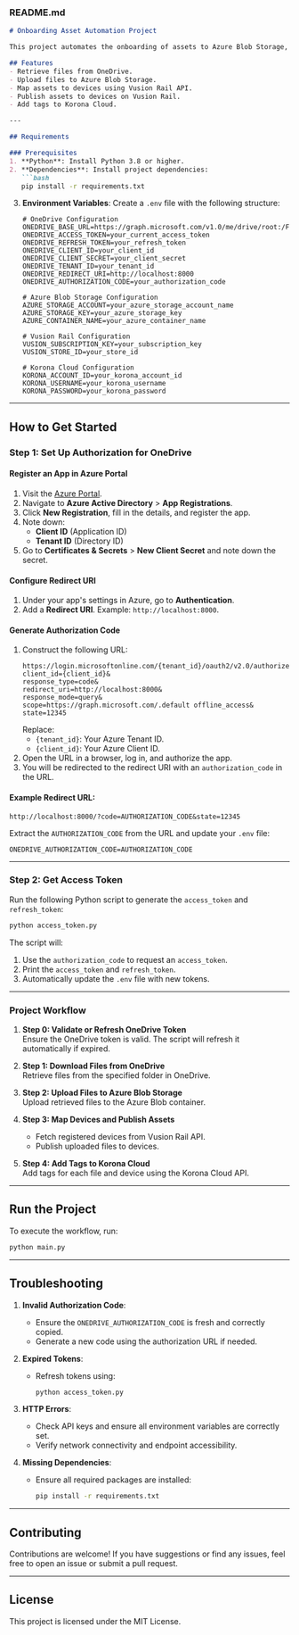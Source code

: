 ### README.md

```markdown
# Onboarding Asset Automation Project

This project automates the onboarding of assets to Azure Blob Storage, Vusion Rail API, and Korona Cloud API. It integrates with Microsoft OneDrive to retrieve files, Azure Blob Storage for file uploads, and third-party APIs for publishing and tagging assets dynamically.

## Features
- Retrieve files from OneDrive.
- Upload files to Azure Blob Storage.
- Map assets to devices using Vusion Rail API.
- Publish assets to devices on Vusion Rail.
- Add tags to Korona Cloud.

---

## Requirements

### Prerequisites
1. **Python**: Install Python 3.8 or higher.
2. **Dependencies**: Install project dependencies:
   ```bash
   pip install -r requirements.txt
   ```
3. **Environment Variables**:
   Create a `.env` file with the following structure:
   ```env
   # OneDrive Configuration
   ONEDRIVE_BASE_URL=https://graph.microsoft.com/v1.0/me/drive/root:/FolderName:/children
   ONEDRIVE_ACCESS_TOKEN=your_current_access_token
   ONEDRIVE_REFRESH_TOKEN=your_refresh_token
   ONEDRIVE_CLIENT_ID=your_client_id
   ONEDRIVE_CLIENT_SECRET=your_client_secret
   ONEDRIVE_TENANT_ID=your_tenant_id
   ONEDRIVE_REDIRECT_URI=http://localhost:8000
   ONEDRIVE_AUTHORIZATION_CODE=your_authorization_code

   # Azure Blob Storage Configuration
   AZURE_STORAGE_ACCOUNT=your_azure_storage_account_name
   AZURE_STORAGE_KEY=your_azure_storage_key
   AZURE_CONTAINER_NAME=your_azure_container_name

   # Vusion Rail Configuration
   VUSION_SUBSCRIPTION_KEY=your_subscription_key
   VUSION_STORE_ID=your_store_id

   # Korona Cloud Configuration
   KORONA_ACCOUNT_ID=your_korona_account_id
   KORONA_USERNAME=your_korona_username
   KORONA_PASSWORD=your_korona_password
   ```

---

## How to Get Started

### Step 1: Set Up Authorization for OneDrive

#### Register an App in Azure Portal
1. Visit the [Azure Portal](https://portal.azure.com/).
2. Navigate to **Azure Active Directory** > **App Registrations**.
3. Click **New Registration**, fill in the details, and register the app.
4. Note down:
   - **Client ID** (Application ID)
   - **Tenant ID** (Directory ID)
5. Go to **Certificates & Secrets** > **New Client Secret** and note down the secret.

#### Configure Redirect URI
1. Under your app's settings in Azure, go to **Authentication**.
2. Add a **Redirect URI**. Example: `http://localhost:8000`.

#### Generate Authorization Code
1. Construct the following URL:
   ```
   https://login.microsoftonline.com/{tenant_id}/oauth2/v2.0/authorize?
   client_id={client_id}&
   response_type=code&
   redirect_uri=http://localhost:8000&
   response_mode=query&
   scope=https://graph.microsoft.com/.default offline_access&
   state=12345
   ```
   Replace:
   - `{tenant_id}`: Your Azure Tenant ID.
   - `{client_id}`: Your Azure Client ID.
2. Open the URL in a browser, log in, and authorize the app.
3. You will be redirected to the redirect URI with an `authorization_code` in the URL.

#### Example Redirect URL:
```
http://localhost:8000/?code=AUTHORIZATION_CODE&state=12345
```
Extract the `AUTHORIZATION_CODE` from the URL and update your `.env` file:
```env
ONEDRIVE_AUTHORIZATION_CODE=AUTHORIZATION_CODE
```

---

### Step 2: Get Access Token
Run the following Python script to generate the `access_token` and `refresh_token`:
```bash
python access_token.py
```
The script will:
1. Use the `authorization_code` to request an `access_token`.
2. Print the `access_token` and `refresh_token`.
3. Automatically update the `.env` file with new tokens.

---

### Project Workflow

1. **Step 0: Validate or Refresh OneDrive Token**  
   Ensure the OneDrive token is valid. The script will refresh it automatically if expired.

2. **Step 1: Download Files from OneDrive**  
   Retrieve files from the specified folder in OneDrive.

3. **Step 2: Upload Files to Azure Blob Storage**  
   Upload retrieved files to the Azure Blob container.

4. **Step 3: Map Devices and Publish Assets**  
   - Fetch registered devices from Vusion Rail API.
   - Publish uploaded files to devices.

5. **Step 4: Add Tags to Korona Cloud**  
   Add tags for each file and device using the Korona Cloud API.

---

## Run the Project

To execute the workflow, run:
```bash
python main.py
```

---

## Troubleshooting

1. **Invalid Authorization Code**:
   - Ensure the `ONEDRIVE_AUTHORIZATION_CODE` is fresh and correctly copied.
   - Generate a new code using the authorization URL if needed.

2. **Expired Tokens**:
   - Refresh tokens using:
     ```bash
     python access_token.py
     ```

3. **HTTP Errors**:
   - Check API keys and ensure all environment variables are correctly set.
   - Verify network connectivity and endpoint accessibility.

4. **Missing Dependencies**:
   - Ensure all required packages are installed:
     ```bash
     pip install -r requirements.txt
     ```

---

## Contributing

Contributions are welcome! If you have suggestions or find any issues, feel free to open an issue or submit a pull request.

---

## License

This project is licensed under the MIT License.
```
